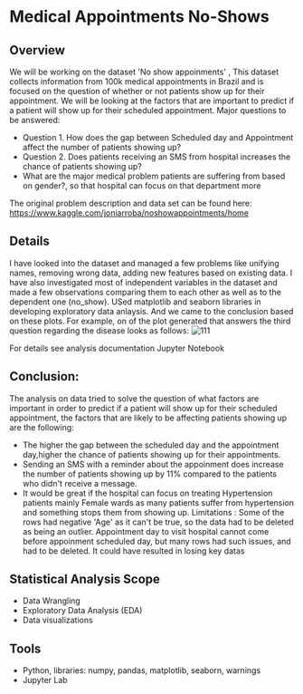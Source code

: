# Medical Appointments No-Shows

## Overview
We will be working on the dataset 'No show appoinments' , This dataset collects information from 100k medical appointments in Brazil and is focused on the question of whether or not patients show up for their appointment.
We will be looking at the factors that are important to predict if a patient will show up for their scheduled appointment. Major questions to be answered: 
* Question 1. How does the gap between Scheduled day and Appointment affect the number of patients showing up? 
* Question 2. Does patients receiving an SMS from hospital increases the chance of patients showing up?
* What are the major medical problem patients are suffering from based on gender?, so that hospital can focus on that department more

The original problem description and data set can be found here: https://www.kaggle.com/joniarroba/noshowappointments/home

## Details
I have looked into the dataset and managed a few problems like unifying names, removing wrong data, adding new features based on existing data. I have also investigated most of independent variables in the dataset and made a few observations comparing them to each other as well as to the dependent one (no_show). USed matplotlib and seaborn libraries in developing exploratory data anlaysis. And we came to the conclusion based on these plots. For example, on of the plot generated that answers the third question regarding the disease looks as follows:
![111](https://user-images.githubusercontent.com/60280080/83816749-18841700-a691-11ea-99d1-6b7f01d71d9f.png)

For details see analysis documentation Jupyter Notebook

## Conclusion:
The analysis on data tried to solve the question of what factors are important in order to predict if a patient will show up for their scheduled appointment, the factors that are likely to be affecting patients showing up are the following:

* The higher the gap between the scheduled day and the appointment day,higher the chance of patients showing up for their appointments.
* Sending an SMS with a reminder about the appoinment does increase the number of patients showing up by 11% compared to the patients who didn't receive a message.
* It would be great if the hospital can focus on treating Hypertension patients mainly Female wards as many patients suffer from hypertension and something stops them from showing up.
Limitations :
Some of the rows had negative 'Age' as it can't be true, so the data had to be deleted as being an outlier.
Appointment day to visit hospital cannot come before appoinment scheduled day, but many rows had such issues, and had to be deleted. It could have resulted in losing key datas

## Statistical Analysis Scope
- Data Wrangling
- Exploratory Data Analysis (EDA)
- Data visualizations

## Tools
- Python, libraries: numpy, pandas, matplotlib, seaborn, warnings
- Jupyter Lab

